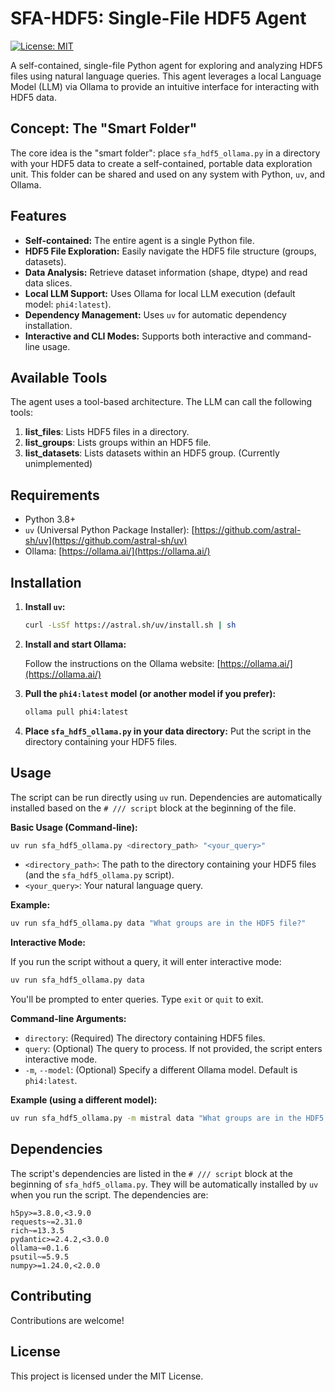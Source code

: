 # SFA-HDF5: Single-File HDF5 Agent

[![License: MIT](https://img.shields.io/badge/License-MIT-yellow.svg)](https://opensource.org/licenses/MIT)

A self-contained, single-file Python agent for exploring and analyzing HDF5 files using natural language queries.  This agent leverages a local Language Model (LLM) via Ollama to provide an intuitive interface for interacting with HDF5 data.

## Concept: The "Smart Folder"

The core idea is the "smart folder": place `sfa_hdf5_ollama.py` in a directory with your HDF5 data to create a self-contained, portable data exploration unit. This folder can be shared and used on any system with Python, `uv`, and Ollama.

## Features

- **Self-contained:**  The entire agent is a single Python file.
- **HDF5 File Exploration:** Easily navigate the HDF5 file structure (groups, datasets).
- **Data Analysis:** Retrieve dataset information (shape, dtype) and read data slices.
- **Local LLM Support:** Uses Ollama for local LLM execution (default model: `phi4:latest`).
- **Dependency Management:** Uses `uv` for automatic dependency installation.
- **Interactive and CLI Modes:** Supports both interactive and command-line usage.

## Available Tools

The agent uses a tool-based architecture. The LLM can call the following tools:

1.  **list_files**: Lists HDF5 files in a directory.
2.  **list_groups**: Lists groups within an HDF5 file.
3.  **list_datasets**: Lists datasets within an HDF5 group. (Currently unimplemented)

## Requirements

- Python 3.8+
- `uv` (Universal Python Package Installer): [https://github.com/astral-sh/uv](https://github.com/astral-sh/uv)
- Ollama: [https://ollama.ai/](https://ollama.ai/)

## Installation

1.  **Install `uv`:**

    ```bash
    curl -LsSf https://astral.sh/uv/install.sh | sh
    ```

2.  **Install and start Ollama:**

    Follow the instructions on the Ollama website: [https://ollama.ai/](https://ollama.ai/)

3. **Pull the `phi4:latest` model (or another model if you prefer):**
   ```bash
   ollama pull phi4:latest
   ```

4.  **Place `sfa_hdf5_ollama.py` in your data directory:**  Put the script in the directory containing your HDF5 files.

## Usage

The script can be run directly using `uv` run.  Dependencies are automatically installed based on the `# /// script` block at the beginning of the file.

**Basic Usage (Command-line):**

```bash
uv run sfa_hdf5_ollama.py <directory_path> "<your_query>"
```

-   `<directory_path>`:  The path to the directory containing your HDF5 files (and the `sfa_hdf5_ollama.py` script).
-   `<your_query>`: Your natural language query.

**Example:**

```bash
uv run sfa_hdf5_ollama.py data "What groups are in the HDF5 file?"
```

**Interactive Mode:**

If you run the script without a query, it will enter interactive mode:

```bash
uv run sfa_hdf5_ollama.py data
```

You'll be prompted to enter queries. Type `exit` or `quit` to exit.

**Command-line Arguments:**

-   `directory`: (Required) The directory containing HDF5 files.
-   `query`: (Optional) The query to process. If not provided, the script enters interactive mode.
-    `-m`, `--model`: (Optional)  Specify a different Ollama model. Default is `phi4:latest`.

**Example (using a different model):**

```bash
uv run sfa_hdf5_ollama.py -m mistral data "What groups are in the HDF5 file?"
```

## Dependencies

The script's dependencies are listed in the `# /// script` block at the beginning of `sfa_hdf5_ollama.py`.  They will be automatically installed by `uv` when you run the script.  The dependencies are:

```
h5py>=3.8.0,<3.9.0
requests~=2.31.0
rich~=13.3.5
pydantic>=2.4.2,<3.0.0
ollama~=0.1.6
psutil~=5.9.5
numpy>=1.24.0,<2.0.0
```

## Contributing

Contributions are welcome!

## License

This project is licensed under the MIT License.
